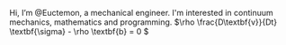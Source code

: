 Hi, I’m @Euctemon, a mechanical engineer. I'm interested in continuum mechanics, mathematics and programming. $\rho \frac{D\textbf{v}}{Dt}  \textbf{\sigma} -  \rho \textbf{b} = 0 $






<!---
Euctemon/Euctemon is a ✨ special ✨ repository because its `README.md` (this file) appears on your GitHub profile.
You can click the Preview link to take a look at your changes.
--->

